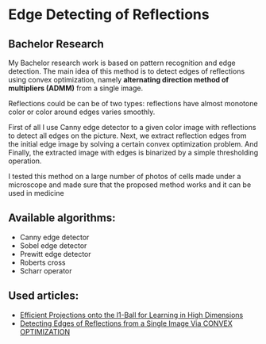# Edge Detecting of Reflections

## **Bachelor Research**

My Bachelor research work is based on pattern recognition and edge detection. The main idea of this method is to detect edges of reflections using convex optimization, namely **alternating direction method of multipliers (ADMM)** from a single image. 

Reflections could be can be of two types: reflections have almost monotone color or color around edges varies smoothly.

First of all I use Canny edge detector to a given color image with reflections to detect all edges on the picture. Next, we extract reflection edges from the initial edge image by solving a certain convex optimization problem. And Finally, the extracted image with edges is binarized by a simple thresholding operation. 

I tested this method on a large number of photos of cells made under a microscope and made sure that the proposed method works and it can be used in medicine

## **Available algorithms:**

 - Canny edge detector
 - Sobel edge detector
 - Prewitt edge detector
 - Roberts cross
 - Scharr operator
 
## **Used articles:**

 - [Efficient Projections onto the l1-Ball for Learning in High Dimensions](https://stanford.edu/~jduchi/projects/DuchiShSiCh08.pdf)
 - [Detecting Edges of Reflections from a Single Image Via CONVEX OPTIMIZATION](https://github.com/ElizaLo/Edge-detecting-of-reflections/blob/master/DETECTING%20EDGES%20OF%20REFLECTIONS%20FROM%20A%20SINGLE%20IMAGE.pdf)
